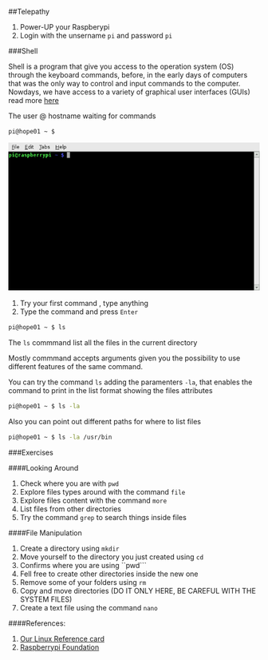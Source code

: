##Telepathy

1. Power-UP your Raspberypi
2. Login with the unsername ``pi`` and password ``pi``

###Shell

Shell is a program that give you access to the operation system (OS) through the keyboard commands, before, in the early days of computers
that was the only way to control and input commands to the computer. Nowdays, we have access to a variety of graphical user interfaces (GUIs)
read more [here](https://en.wikipedia.org/wiki/Unix_shell)

The user @ hostname waiting for commands
```bash
pi@hope01 ~ $
```
<img src="https://raw.githubusercontent.com/hacklabes/HOPE_Sessions/master/00_Telepathy/imgs/terminal.png" width="600">


1. Try your first command , type anything
2. Type the command and press ```Enter```

```bash
pi@hope01 ~ $ ls
```

The ``ls`` commmand list all the files in the current directory 

Mostly commmand accepts arguments given you the possibility to use different features of the same command.

You can try the command ``ls`` adding the paramenters ``-la``, that enables the command to print in the list format showing the files attributes

```bash
pi@hope01 ~ $ ls -la
```

Also you can point out different paths for where to list files

```bash
pi@hope01 ~ $ ls -la /usr/bin
```

###Exercises


####Looking Around

1. Check where you are with ``pwd``
2. Explore files types around with the command ```file```
3. Explore files content with the command ``more`` 
4. List files from other directories
5. Try the command ``grep`` to search things inside files

####File Manipulation

1. Create a directory using ``mkdir``
2. Move yourself to the directory you just created using ``cd``
3. Confirms where you are using ``pwd```
4. Fell free to create other directories inside the new one
5. Remove some of your folders using ``rm``
6. Copy and move directories (DO IT ONLY HERE, BE CAREFUL WITH THE SYSTEM FILES)
7. Create a text file using the command ``nano``








####References:
1. [Our Linux Reference card](https://github.com/hacklabes/HOPE_Sessions/blob/master/00_Telepathy/Linux_Reference_Card.md)
2. [Raspberrypi Foundation](https://www.raspberrypi.org/documentation/usage/terminal/)
